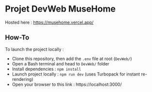 # Projet DevWeb MuseHome

Hosted here : https://musehome.vercel.app/

## How-To

To launch the project locally :
- Clone this repository, then add the `.env` file at root (`DevWeb/`) 
- Open a Bash terminal and head to `DevWeb/` folder 
- Install dependencies : `npm install`
- Launch project locally : `npm run dev` (uses Turbopack for instant re-rendering)
- Open your browser to this link : https://localhost:3000/
